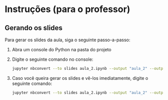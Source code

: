 # Instruções (para o professor)

## Gerando os slides

Para gerar os slides da aula, siga o seguinte passo-a-passo:

1. Abra um console do Python na pasta do projeto
2. Digite o seguinte comando no console:

   ```bash
   jupyter nbconvert --to slides aula_2.ipynb --output "aula_2" --output-dir="../docs"
   ``` 

3. Caso você queira gerar os slides e vê-los imediatamente, digite o seguinte comando:
   
   ```bash
   jupyter nbconvert --to slides aula_2.ipynb --output "aula_2" --output-dir="../docs" --post serve
   ``` 